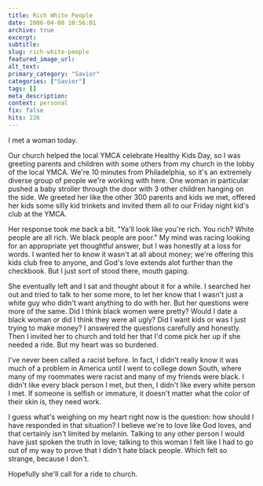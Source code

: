 ```yaml
---
title: Rich White People
date: 2006-04-08 10:56:01
archive: true
excerpt: 
subtitle: 
slug: rich-white-people
featured_image_url: 
alt_text: 
primary_category: "Savior"
categories: ["Savior"]
tags: []
meta_description: 
context: personal
fix: false
hits: 226
---
```



			

I met a woman today.





Our church helped the local YMCA celebrate Healthy Kids Day, so I was greeting parents and children with some others from my church in the lobby of the local YMCA.  We're 10 minutes from Philadelphia, so it's an extremely diverse group of people we're working with here.  One woman in particular pushed a baby stroller through the door with 3 other children hanging on the side.  We greeted her like the other 300 parents and kids we met, offered her kids some silly kid trinkets and invited them all to our Friday night kid's club at the YMCA.





Her response took me back a bit.  "Ya'll look like you're rich.  You rich?  White people are all rich.  We black people are poor."  My mind was racing looking for an appropriate yet thoughtful answer, but I was honestly at a loss for words.  I wanted her to know it wasn't at all about money; we're offering this kids club free to anyone, and God's love extends alot further than the checkbook.  But I just sort of stood there, mouth gaping.





She eventually left and I sat and thought about it for a while.  I searched her out and tried to talk to her some more, to let her know that I wasn't just a white guy who didn't want anything to do with her.  But her questions were more of the same.  Did I think black women were pretty?  Would I date a black woman or did I think they were all ugly?  Did I want kids or was I just trying to make money?  I answered the questions carefully and honestly.  Then I invited her to church and told her that I'd come pick her up if she needed a ride.  But my heart was so burdened.





I've never been called a racist before.  In fact, I didn't really know it was much of a problem in America until I went to college down South, where many of my roommates were racist and many of my friends were black.  I didn't like every black person I met, but then, I didn't like every white person I met.  If someone is selfish or immature, it doesn't matter what the color of their skin is, they need work.





I guess what's weighing on my heart right now is the question: how should I have responded in that situation?  I believe we're to love like God loves, and that certainly isn't limited by melanin.  Talking to any other person I would have just spoken the truth in love; talking to this woman I felt like I had to go out of my way to prove that I didn't hate black people.  Which felt so strange, because I don't.





Hopefully she'll call for a ride to church.



		